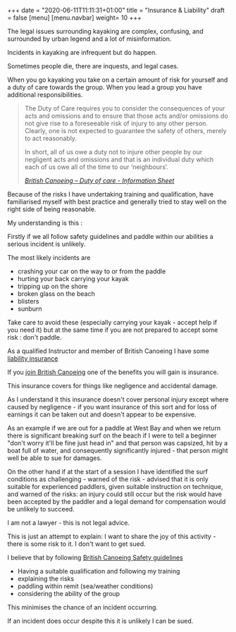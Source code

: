 +++
date = "2020-06-11T11:11:31+01:00"
title = "Insurance & Liability"
draft = false
[menu]
    [menu.navbar]
        weight= 10
+++

The legal issues surrounding kayaking are complex, confusing, and surrounded by urban legend and a lot of misinformation.

Incidents in kayaking are infrequent but do happen.

Sometimes people die, there are inquests, and legal cases.

When you go kayaking you take on a certain amount of risk for yourself and a duty of care towards the group. When you lead a group you have additional responsibilities.

> The Duty of Care requires you to consider the consequences of your acts and omissions and to ensure that those acts and/or omissions do not give rise to a foreseeable risk of injury to any other person. Clearly, one is not expected to guarantee the safety of others, merely to act reasonably.
>
> In short, all of us owe a duty not to injure other people by our negligent acts and omissions and that is an individual duty which each of us owe all of the time to our ‘neighbours’.
>
> [_British Canoeing – Duty of care - Information Sheet_](https://www.britishcanoeing.org.uk/uploads/documents/1-Duty-of-Care.pdf)

Because of the risks I have undertaking training and qualification, have familiarised myself with best practice and generally tried to stay well on the right side of being reasonable.

My understanding is this :

Firstly if we all follow safety guidelines and paddle within our abilities a serious incident is unlikely.

The most likely incidents are

- crashing your car on the way to or from the paddle
- hurting your back carrying your kayak
- tripping up on the shore
- broken glass on the beach
- blisters
- sunburn

Take care to avoid these (especially carrying your kayak - accept help if you need it) but at the same time if you are not prepared to accept some risk : don't paddle.

As a qualified Instructor and member of British Canoeing I have some [liability insurance](https://www.britishcanoeing.org.uk/membership/why-join-british-canoeing/insurance-towergate)

If you [join British Canoeing](https://www.britishcanoeing.org.uk/membership/join-us-online-here) one of the benefits you will gain is insurance.

This insurance covers for things like negligence and accidental damage.

As I understand it this insurance doesn't cover personal injury except where caused by negligence - if you want insurance of this sort and for loss of earnings it can be taken out and doesn't appear to be expensive.

As an example if we are out for a paddle at West Bay and when we return there is significant breaking surf on the beach if I were to tell a beginner "don't worry it'll be fine just head in" and that person was capsized, hit by a boat full of water, and consequently significantly injured - that person might well be able to sue for damages.

On the other hand if at the start of a session I have identified the surf conditions as challenging - warned of the risk - advised that it is only suitable for experienced paddlers, given suitable instruction on technique, and warned of the risks: an injury could still occur but the risk would have been accepted by the paddler and a legal demand for compensation would be unlikely to succeed.

I am not a lawyer - this is not legal advice.

This is just an attempt to explain: I want to share the joy of this activity - there is some risk to it. I don't want to get sued.

I believe that by following [British Canoeing Safety guidelines](https://www.britishcanoeing.org.uk/guidance-resources/safety-1)

- Having a suitable qualification and following my training
- explaining the risks
- paddling within remit (sea/weather conditions)
- considering the ability of the group

This minimises the chance of an incident occurring.

If an incident does occur despite this it is unlikely I can be sued.
